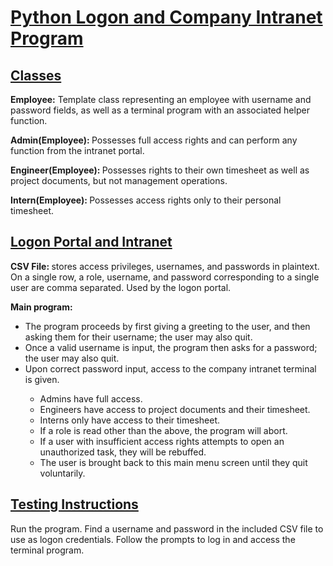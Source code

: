 <h1><u> Python Logon and Company Intranet Program</u></h1>

<h2><u>Classes</u></h2>
<p> <b>Employee:</b> Template class
representing an employee with username and password fields, as well as a terminal program
with an associated helper function.</p>
<p> <b> Admin(Employee): </b> Possesses full access rights and can
perform any function from the intranet portal.</p>
<p> <b> Engineer(Employee): </b> Possesses rights to their own timesheet
as well as project documents, but not management operations.</p>
<p> <b> Intern(Employee): </b> Possesses access rights only to their 
personal timesheet. </p>

<h2><u>Logon Portal and Intranet</u></h2>

<p><b> CSV File: </b> stores access privileges, usernames, and passwords 
in plaintext. On a single row, a role, username, and password corresponding to a single user
are comma separated. Used by the logon portal.</p>

<p> <b>Main program: </b> </p>
<ul>
    <li> The program proceeds by first giving a greeting to the
    user, and then asking them for their username; the user may also quit. </li>
    <li> Once a valid username is input, the program then asks for a password;
    the user may also quit. </li>
    <li> Upon correct password input, access to the company intranet terminal is given. </li>
        <ul>
            <li> Admins have full access. </li>
            <li> Engineers have access to project documents and their timesheet. </li>
            <li> Interns only have access to their timesheet. </li>
            <li> If a role is read other than the above, the program will abort. </li>
            <li> If a user with insufficient access rights attempts to open an
            unauthorized task, they will be rebuffed. </li>
            <li> The user is brought back to this main menu screen until they
            quit voluntarily. </li>
        </ul>
</ul>

<h2><u>Testing Instructions</u></h2>
<p> Run the program. Find a username and password in the included CSV file
to use as logon credentials. Follow the prompts to log in and access the terminal program.</p>